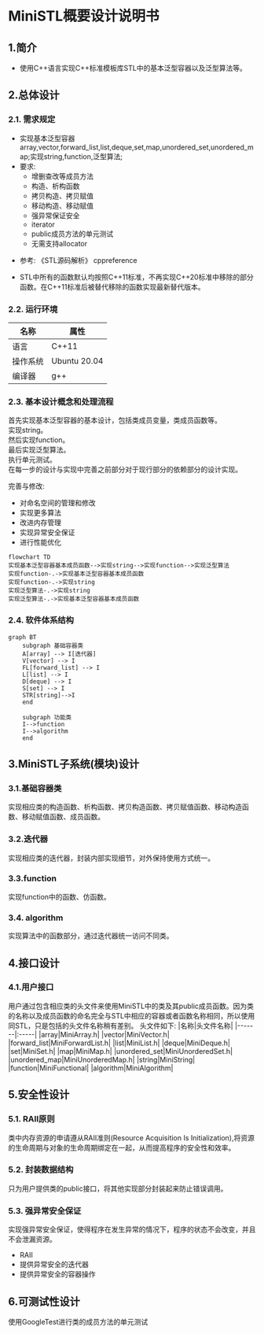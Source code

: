 # MiniSTL概要设计说明书
## 1.简介
* 使用C++语言实现C++标准模板库STL中的基本泛型容器以及泛型算法等。

## 2.总体设计
### 2.1. 需求规定
* 实现基本泛型容器array,vector,forward_list,list,deque,set,map,unordered_set,unordered_map;实现string,function,泛型算法;
* 要求:
    + 增删查改等成员方法
    + 构造、析构函数
    + 拷贝构造、拷贝赋值
    + 移动构造、移动赋值
    + 强异常保证安全
    + iterator
    + public成员方法的单元测试
    + 无需支持allocator
+ 参考: 《STL源码解析》 cppreference

+ STL中所有的函数默认均按照C++11标准，不再实现C++20标准中移除的部分函数。在C++11标准后被替代移除的函数实现最新替代版本。

### 2.2. 运行环境
|名称   |  属性|
|------|-----|
| 语言  | C++11 |
|操作系统|Ubuntu 20.04|
|编译器| g++|

### 2.3. 基本设计概念和处理流程
首先实现基本泛型容器的基本设计，包括类成员变量，类成员函数等。  
实现string。  
然后实现function。  
最后实现泛型算法。  
执行单元测试。  
在每一步的设计与实现中完善之前部分对于现行部分的依赖部分的设计实现。

完善与修改:
+ 对命名空间的管理和修改  
+ 实现更多算法  
+ 改进内存管理  
+ 实现异常安全保证  
+ 进行性能优化  

```mermaid
flowchart TD
实现基本泛型容器基本成员函数-->实现string-->实现function-->实现泛型算法
实现function-.->实现基本泛型容器基本成员函数
实现function-.->实现string
实现泛型算法-.->实现string
实现泛型算法-.->实现基本泛型容器基本成员函数

```

### 2.4. 软件体系结构
```mermaid
graph BT
    subgraph 基础容器类
    A[array] --> I[迭代器]
    V[vector] --> I
    FL[forward_list] --> I
    L[list] --> I
    D[deque] --> I
    S[set] --> I
    STR[string]-->I
    end

    subgraph 功能类
    I-->function
    I-->algorithm
    end

```
## 3.MiniSTL子系统(模块)设计
### 3.1.基础容器类
实现相应类的构造函数、析构函数、拷贝构造函数、拷贝赋值函数、移动构造函数、移动赋值函数、成员函数。

### 3.2.迭代器
实现相应类的迭代器，封装内部实现细节，对外保持使用方式统一。

### 3.3.function
实现function中的函数、仿函数。

### 3.4. algorithm
实现算法中的函数部分，通过迭代器统一访问不同类。




## 4.接口设计
### 4.1.用户接口
用户通过包含相应类的头文件来使用MiniSTL中的类及其public成员函数。因为类的名称以及成员函数的命名完全与STL中相应的容器或者函数名称相同，所以使用同STL，只是包括的头文件名称稍有差别。
头文件如下:
|名称|头文件名称|
|-------|:-----|
|array|MiniArray.h|
|vector|MiniVector.h|
|forward_list|MiniForwardList.h|
|list|MiniList.h|
|deque|MiniDeque.h|
|set|MiniSet.h|
|map|MiniMap.h|
|unordered_set|MiniUnorderedSet.h|
|unordered_map|MiniUnorderedMap.h|
|string|MiniString|
|function|MiniFunctional|
|algorithm|MiniAlgorithm|


## 5.安全性设计
### 5.1. RAII原则
类中内存资源的申请遵从RAII准则(Resource Acquisition Is Initialization),将资源的生命周期与对象的生命周期绑定在一起，‌从而提高程序的安全性和效率。‌

### 5.2. 封装数据结构
只为用户提供类的public接口，将其他实现部分封装起来防止错误调用。

### 5.3. 强异常安全保证
实现强异常安全保证，使得程序在发生异常的情况下，程序的状态不会改变，并且不会泄漏资源。
+ RAII
+ 提供异常安全的迭代器
+ 提供异常安全的容器操作

## 6.可测试性设计
使用GoogleTest进行类的成员方法的单元测试

